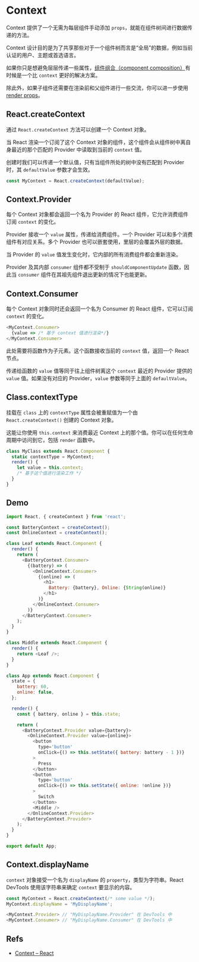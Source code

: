 # Context

Context 提供了一个无需为每层组件手动添加 `props`，就能在组件树间进行数据传递的方法。

Context 设计目的是为了共享那些对于一个组件树而言是“全局”的数据，例如当前认证的用户、主题或首选语言。

如果你只是想避免层层传递一些属性，[组件组合（component composition）][component_composition]有时候是一个比 `context` 更好的解决方案。

除此外，如果子组件还需要在渲染前和父组件进行一些交流，你可以进一步使用 [render props][render_props]。

## React.createContext

通过 `React.createContext` 方法可以创建一个 Context 对象。

当 React 渲染一个订阅了这个 Context 对象的组件，这个组件会从组件树中离自身最近的那个匹配的 Provider 中读取到当前的 `context` 值。

创建时我们可以传递一个默认值，只有当组件所处的树中没有匹配到 Provider 时，其 `defaultValue` 参数才会生效。

```javascript
const MyContext = React.createContext(defaultValue);
```

## Context.Provider

每个 Context 对象都会返回一个名为 Provider 的 React 组件，它允许消费组件订阅 `context` 的变化。

Provider 接收一个 `value` 属性，传递给消费组件。一个 Provider 可以和多个消费组件有对应关系。多个 Provider 也可以嵌套使用，里层的会覆盖外层的数据。

当 Provider 的 `value` 值发生变化时，它内部的所有消费组件都会重新渲染。

Provider 及其内部 `consumer` 组件都不受制于 `shouldComponentUpdate` 函数，因此当 `consumer` 组件在其祖先组件退出更新的情况下也能更新。

## Context.Consumer

每个 Context 对象同时还会返回一个名为 Consumer 的 React 组件，它可以订阅 `context` 的变化。

```javascript
<MyContext.Consumer>
  {value => /* 基于 context 值进行渲染*/}
</MyContext.Consumer>
```

此处需要将函数作为子元素。这个函数接收当前的 `context` 值，返回一个 React 节点。

传递给函数的 `value` 值等同于往上组件树离这个 `context` 最近的 Provider 提供的 `value` 值。如果没有对应的 Provider，`value` 参数等同于上面的 `defaultValue`。

## Class.contextType

挂载在 `class` 上的 `contextType` 属性会被重赋值为一个由 `React.createContext()` 创建的 Context 对象。

这能让你使用 `this.context` 来消费最近 Context 上的那个值。你可以在任何生命周期中访问到它，包括 `render` 函数中。

```javascript
class MyClass extends React.Component {
  static contextType = MyContext;
  render() {
    let value = this.context;
    /* 基于这个值进行渲染工作 */
  }
}
```

## Demo

```javascript
import React, { createContext } from 'react';

const BatteryContext = createContext();
const OnlineContext = createContext();

class Leaf extends React.Component {
  render() {
    return (
      <BatteryContext.Consumer>
        {(battery) => (
          <OnlineContext.Consumer>
            {(online) => (
              <h1>
                Battery: {battery}, Online: {String(online)}
              </h1>
            )}
          </OnlineContext.Consumer>
        )}
      </BatteryContext.Consumer>
    );
  }
}

class Middle extends React.Component {
  render() {
    return <Leaf />;
  }
}

class App extends React.Component {
  state = {
    battery: 60,
    online: false,
  };

  render() {
    const { battery, online } = this.state;

    return (
      <BatteryContext.Provider value={battery}>
        <OnlineContext.Provider value={online}>
          <button
            type='button'
            onClick={() => this.setState({ battery: battery - 1 })}
          >
            Press
          </button>
          <button
            type='button'
            onClick={() => this.setState({ online: !online })}
          >
            Switch
          </button>
          <Middle />
        </OnlineContext.Provider>
      </BatteryContext.Provider>
    );
  }
}

export default App;
```

## Context.displayName

`context` 对象接受一个名为 `displayName` 的 `property`，类型为字符串。React DevTools 使用该字符串来确定 `context` 要显示的内容。

```javascript
const MyContext = React.createContext(/* some value */);
MyContext.displayName = 'MyDisplayName';

<MyContext.Provider> // "MyDisplayName.Provider" 在 DevTools 中
<MyContext.Consumer> // "MyDisplayName.Consumer" 在 DevTools 中
```

## Refs

* [Context – React](https://react.docschina.org/docs/context.html)

[component_composition]: https://react.docschina.org/docs/composition-vs-inheritance.html
[render_props]: https://react.docschina.org/docs/render-props.html
